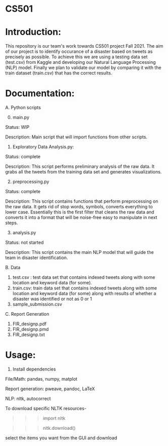 # CS501

# **Introduction**:

This repository is our team's work towards CS501 project Fall 2021.
The aim of our project is to identify occurance of a disaster based on tweets as precisely as possible. To achieve this we are using a testing data set (test.csv) from Kaggle and developing our Natural Language Processing (NLP) model. Finally we plan to validate our model by comparing it with the train dataset (train.csv) that has the correct results.


# **Documentation:**

A. Python scripts


0. main.py

Status: WIP

Description: Main script that will import functions from other scripts.


1. Exploratory Data Analysis.py: 

Status: complete

Description: This script performs preliminary analysis of the raw data. It grabs all the tweets from the training data set and generates visualizations. 


2. preprocessing.py

Status: complete

Description: This script contains functions that perform preprocessing on the raw data. It gets rid of stop words, symbols, converts everything to lower case. Essentially this is the first filter that cleans the raw data and converts it into a format that will be noise-free easy to manipulate in next steps.


3.  analysis.py

Status: not started

Description: This script contains the main NLP model that will guide the team in disaster identification. 


B. Data

1. test.csv : test data set that contains indexed tweets along with some location and keyword data (for some).
2. train.csv: train data set that contains indexed tweets along with some location and keyword data (for some) along with results of whether a disaster was identified or not as 0 or 1
3. sample_submission.csv

C. Report Generation
1. FIR_designp.pdf
2. FIR_designp.pmd
3. FIR_designp.txt



# **Usage:**

1. Install dependencies

File/Math: pandas, numpy, matplot

Report generation: pweave, pandoc, LaTeX

NLP: nltk, autocorrect

To download specific NLTK resources-
>>>import nltk

>>>nltk.download()

select the items you want from the GUI and download
